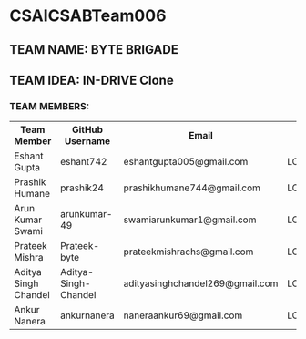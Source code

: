 # CSAICSABTeam006

## TEAM NAME: BYTE BRIGADE 


## TEAM IDEA: IN-DRIVE Clone

### TEAM MEMBERS: 


<table>
  <tr>
    <th>Team Member</th>
    <th>GitHub Username</th>
    <th>Email</th>
    <th>Roll No.</th>
  </tr>
  <tr>
    <td>Eshant Gupta</td>
    <td>eshant742</td>
    <td>eshantgupta005@gmail.com</td>
    <td>LCB2023016</td>
  </tr>
  <tr>
    <td>Prashik Humane</td>
    <td>prashik24</td>
    <td>prashikhumane744@gmail.com</td>
    <td>LCB2023039</td>
  </tr>
  <tr>
    <td>Arun Kumar Swami</td>
    <td>arunkumar-49</td>
    <td>swamiarunkumar1@gmail.com</td>
    <td>LCB2023049</td>
  </tr>
  <tr>
    <td>Prateek Mishra</td>
    <td>Prateek-byte</td>
    <td>prateekmishrachs@gmail.com</td>
    <td>LCB2023031</td>
  </tr>
  <tr>
    <td>Aditya Singh Chandel</td>
    <td>Aditya-Singh-Chandel</td>
    <td>adityasinghchandel269@gmail.com</td>
    <td>LCI2023046</td>
  </tr>
  <tr>
    <td>Ankur Nanera</td>
    <td>ankurnanera</td>
    <td>naneraankur69@gmail.com</td>
    <td>LCB2023052</td>
  </tr>
</table>
